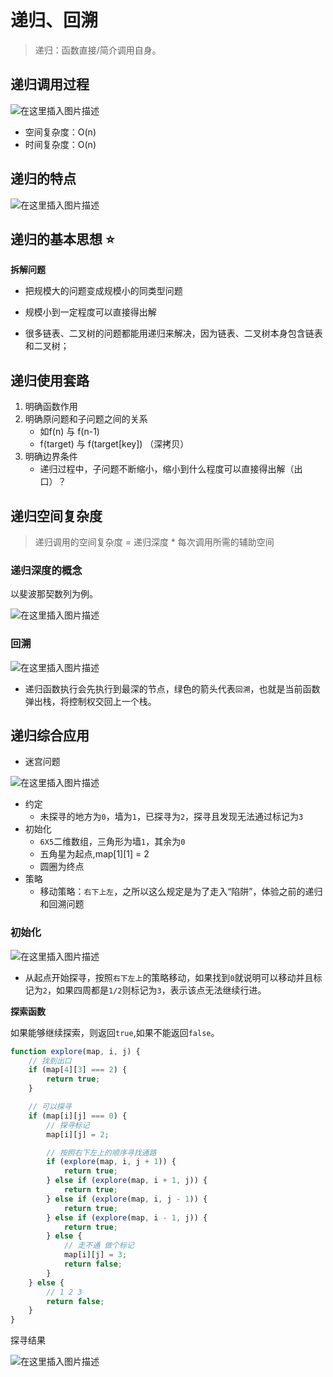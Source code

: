 # 递归、回溯

> 递归：函数直接/简介调用自身。



## 递归调用过程

![在这里插入图片描述](https://img-blog.csdnimg.cn/20201003143843639.png?x-oss-process=image/watermark,type_ZmFuZ3poZW5naGVpdGk,shadow_10,text_aHR0cHM6Ly9ibG9nLmNzZG4ubmV0L1pIZ29nb2dvaGE=,size_16,color_FFFFFF,t_70#pic_center)

- 空间复杂度：O(n)
- 时间复杂度：O(n)



## 递归的特点

![在这里插入图片描述](https://img-blog.csdnimg.cn/20201003144415153.png?x-oss-process=image/watermark,type_ZmFuZ3poZW5naGVpdGk,shadow_10,text_aHR0cHM6Ly9ibG9nLmNzZG4ubmV0L1pIZ29nb2dvaGE=,size_16,color_FFFFFF,t_70#pic_center)



## 递归的基本思想  :star:

**拆解问题**

- 把规模大的问题变成规模小的同类型问题
- 规模小到一定程度可以直接得出解



- 很多链表、二叉树的问题都能用递归来解决，因为链表、二叉树本身包含链表和二叉树；



## 递归使用套路

1. 明确函数作用
2. 明确原问题和子问题之间的关系
   - 如f(n) 与 f(n-1)
   - f(target) 与 f(target[key]) （深拷贝）
3. 明确边界条件
   - 递归过程中，子问题不断缩小，缩小到什么程度可以直接得出解（出口）？



## 递归空间复杂度

> 递归调用的空间复杂度 = 递归深度 * 每次调用所需的辅助空间

### 递归深度的概念

以斐波那契数列为例。

![在这里插入图片描述](https://img-blog.csdnimg.cn/20201003152518232.png?x-oss-process=image/watermark,type_ZmFuZ3poZW5naGVpdGk,shadow_10,text_aHR0cHM6Ly9ibG9nLmNzZG4ubmV0L1pIZ29nb2dvaGE=,size_16,color_FFFFFF,t_70#pic_center)



### 回溯

![在这里插入图片描述](https://img-blog.csdnimg.cn/20201003155526247.png?x-oss-process=image/watermark,type_ZmFuZ3poZW5naGVpdGk,shadow_10,text_aHR0cHM6Ly9ibG9nLmNzZG4ubmV0L1pIZ29nb2dvaGE=,size_16,color_FFFFFF,t_70#pic_center)

- 递归函数执行会先执行到最深的节点，绿色的箭头代表`回溯`，也就是当前函数弹出栈，将控制权交回上一个栈。



## 递归综合应用

- 迷宫问题

![在这里插入图片描述](https://img-blog.csdnimg.cn/2020100316173111.png?x-oss-process=image/watermark,type_ZmFuZ3poZW5naGVpdGk,shadow_10,text_aHR0cHM6Ly9ibG9nLmNzZG4ubmV0L1pIZ29nb2dvaGE=,size_16,color_FFFFFF,t_70#pic_center)

- 约定
  - 未探寻的地方为`0`，墙为`1`，已探寻为`2`，探寻且发现无法通过标记为`3`
- 初始化
  - `6X5`二维数组，三角形为墙`1`，其余为`0`	
  - 五角星为起点,map\[1][1] = 2
  - 圆圈为终点
- 策略
  - 移动策略：`右下上左`，之所以这么规定是为了走入“陷阱”，体验之前的递归和回溯问题



### 初始化

![在这里插入图片描述](https://img-blog.csdnimg.cn/20201004105223530.png?x-oss-process=image/watermark,type_ZmFuZ3poZW5naGVpdGk,shadow_10,text_aHR0cHM6Ly9ibG9nLmNzZG4ubmV0L1pIZ29nb2dvaGE=,size_16,color_FFFFFF,t_70#pic_center)

- 从起点开始探寻，按照`右下左上`的策略移动，如果找到`0`就说明可以移动并且标记为`2`，如果四周都是`1/2`则标记为`3`，表示该点无法继续行进。

**探索函数**

如果能够继续探索，则返回`true`,如果不能返回`false`。



```js
function explore(map, i, j) {
    // 找到出口
    if (map[4][3] === 2) {
        return true;
    }

    // 可以探寻
    if (map[i][j] === 0) {
        // 探寻标记
        map[i][j] = 2;

        // 按照右下左上的顺序寻找通路
        if (explore(map, i, j + 1)) {
            return true;
        } else if (explore(map, i + 1, j)) {
            return true;
        } else if (explore(map, i, j - 1)) {
            return true;
        } else if (explore(map, i - 1, j)) {
            return true;
        } else {
            // 走不通 做个标记
            map[i][j] = 3;
            return false;
        }
    } else {
        // 1 2 3
        return false;
    }
}
```

探寻结果

![在这里插入图片描述](https://img-blog.csdnimg.cn/20201004113558793.png#pic_center)